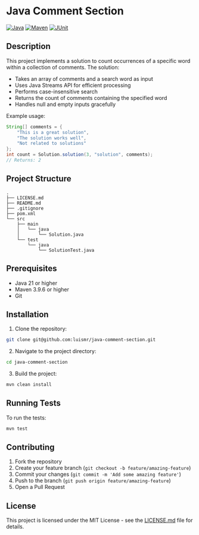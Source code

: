 # Java Comment Section

[![Java](https://img.shields.io/badge/Java-21-blue.svg)](https://www.oracle.com/java/)
[![Maven](https://img.shields.io/badge/Maven-3.9.6-blue.svg)](https://maven.apache.org/)
[![JUnit](https://img.shields.io/badge/JUnit-5-blue.svg)](https://junit.org/junit5/)

## Description

This project implements a solution to count occurrences of a specific word within a collection of comments. The solution:

- Takes an array of comments and a search word as input
- Uses Java Streams API for efficient processing
- Performs case-insensitive search
- Returns the count of comments containing the specified word
- Handles null and empty inputs gracefully

Example usage:
```java
String[] comments = {
    "This is a great solution",
    "The solution works well",
    "Not related to solutions"
};
int count = Solution.solution(3, "solution", comments);
// Returns: 2
```

## Project Structure

```
.
├── LICENSE.md
├── README.md
├── .gitignore
├── pom.xml
└── src
    ├── main
    │   └── java
    │       └── Solution.java
    └── test
        └── java
            └── SolutionTest.java
```

## Prerequisites

- Java 21 or higher
- Maven 3.9.6 or higher
- Git

## Installation

1. Clone the repository:
```bash
git clone git@github.com:luismr/java-comment-section.git
```

2. Navigate to the project directory:
```bash
cd java-comment-section
```

3. Build the project:
```bash
mvn clean install
```

## Running Tests

To run the tests:
```bash
mvn test
```

## Contributing

1. Fork the repository
2. Create your feature branch (`git checkout -b feature/amazing-feature`)
3. Commit your changes (`git commit -m 'Add some amazing feature'`)
4. Push to the branch (`git push origin feature/amazing-feature`)
5. Open a Pull Request

## License

This project is licensed under the MIT License - see the [LICENSE.md](LICENSE.md) file for details. 
